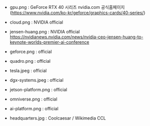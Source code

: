 - gpu.png : GeForce RTX 40 시리즈 nvidia.com 공식홈페이지 (https://www.nvidia.com/ko-kr/geforce/graphics-cards/40-series/)
- cloud.png : NVIDIA official
- jensen-huang.png : NVIDIA official https://nvidianews.nvidia.com/news/nvidia-ceo-jensen-huang-to-keynote-worlds-premier-ai-conference

- geforce.png : official
- quadro.png : official
- tesla.jpeg : official
- dgx-systems.jpeg : official
- jetson-platform.png : official
- omniverse.png : official
- ai-platform.png : official
- headquarters.jpg : Coolcaesar / Wikimedia CCL
